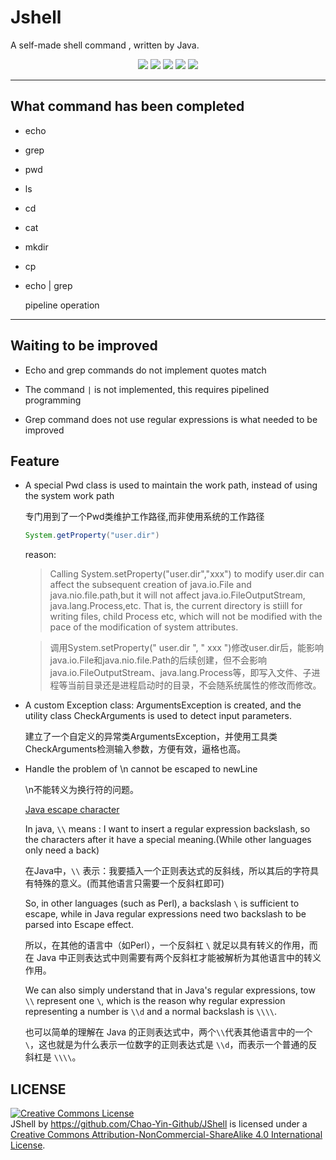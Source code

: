 # Jshell

A self-made shell command , written by Java.

<p align="center">
<a href="https://img.shields.io/badge/Java-v1.8.0-red?style=plastic"><img src="https://img.shields.io/badge/Java-v1.8.0-red?style=plastic"></a>
<a href="https://img.shields.io/badge/tools-shell-darkgrey?style=plastic"><img src="https://img.shields.io/badge/tools-shell-darkgrey?style=plastic"></a>
<a href="https://img.shields.io/badge/Platform-Manjaro 19.0.1 Kyria-blue?style=plastic"><img src="https://img.shields.io/badge/Platform-Manjaro 19.0.1 Kyria-blue?style=plastic"></a>
<a href="http://47.100.76.82"><img src="https://img.shields.io/badge/blog-yc-yellow?style=plastic"></a>
<a href="mailto:yinchao.mail@foxmail.com"><img src="https://img.shields.io/badge/contact me-yinchao.mail@foxmail.com-brightgreen?style=plastic"></a>
</p>

---
## What command has been completed

- echo

- grep

- pwd

- ls

- cd

- cat

- mkdir

- cp

- echo | grep

    pipeline operation

---
## Waiting to be improved

- Echo and grep commands do not implement quotes match

- The command `|` is not implemented, this requires pipelined programming

- Grep command does not use regular expressions is what needed to be improved

## Feature

- A special Pwd class is used to maintain the work path, instead of using the system work path

   专门用到了一个Pwd类维护工作路径,而非使用系统的工作路径

	```java
	System.getProperty("user.dir")
	```

    reason:
    
    > Calling System.setProperty("user.dir","xxx") to modify user.dir can affect the subsequent creation of java.io.File and java.nio.file.path,but it will not affect java.io.FileOutputStream, java.lang.Process,etc.
    That is, the current directory is stiill for writing files, child Process etc, which will not be modified with the pace of the modification of system attributes.

    >调用System.setProperty(" user.dir ", " xxx ")修改user.dir后，能影响java.io.File和java.nio.file.Path的后续创建，但不会影响java.io.FileOutputStream、java.lang.Process等，即写入文件、子进程等当前目录还是进程启动时的目录，不会随系统属性的修改而修改。

- A custom Exception class: ArgumentsException is created, and the utility class CheckArguments is used to detect input parameters.

    建立了一个自定义的异常类ArgumentsException，并使用工具类CheckArguments检测输入参数，方便有效，逼格也高。

- Handle the problem of \n cannot be escaped to newLine

    \n不能转义为换行符的问题。

	[Java escape character](https://www.runoob.com/java/java-regular-expressions.html)

    In java, `\\` means : I want to insert a regular expression backslash, so the characters after it have a special meaning.(While other languages only need a back)

    在Java中，`\\` 表示：我要插入一个正则表达式的反斜线，所以其后的字符具有特殊的意义。(而其他语言只需要一个反斜杠即可)

    So, in other languages (such as Perl), a backslash `\` is sufficient to escape, while in Java regular expressions need two backslash to be parsed into Escape effect.

    所以，在其他的语言中（如Perl），一个反斜杠 `\` 就足以具有转义的作用，而在 Java 中正则表达式中则需要有两个反斜杠才能被解析为其他语言中的转义作用。

    We can also simply understand that in Java's regular expressions, tow `\\` represent one `\`, which is the reason why regular expression representing a number is `\\d` and a normal backslash is `\\\\`.

    也可以简单的理解在 Java 的正则表达式中，两个`\\`代表其他语言中的一个`\`，这也就是为什么表示一位数字的正则表达式是 `\\d`，而表示一个普通的反斜杠是 `\\\\`。

## LICENSE
<a rel="license" href="http://creativecommons.org/licenses/by-nc-sa/4.0/"><img alt="Creative Commons License" style="border-width:0" src="https://i.creativecommons.org/l/by-nc-sa/4.0/88x31.png" /></a><br /><span xmlns:dct="http://purl.org/dc/terms/" property="dct:title">JShell</span> by <a xmlns:cc="http://creativecommons.org/ns#" href="https://github.com/Chao-Yin-Github/JShell" property="cc:attributionName" rel="cc:attributionURL">https://github.com/Chao-Yin-Github/JShell</a> is licensed under a <a rel="license" href="http://creativecommons.org/licenses/by-nc-sa/4.0/">Creative Commons Attribution-NonCommercial-ShareAlike 4.0 International License</a>.
